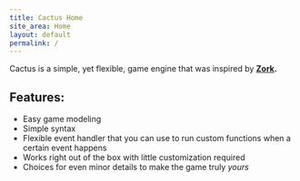 ```yaml
---
title: Cactus Home
site_area: Home
layout: default
permalink: /
---
```


Cactus is a simple, yet flexible, game engine that was inspired by **[Zork](http://en.wikipedia.org/wiki/Zork).**

## Features:

- Easy game modeling
- Simple syntax
- Flexible event handler that you can use to run custom functions when a certain event happens
- Works right out of the box with little customization required
- Choices for even minor details to make the game truly *yours*
